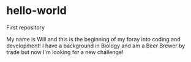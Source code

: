 # hello-world
First repository

My name is Will and this is the beginning of my foray into coding and development!
I have a background in Biology and am a Beer Brewer by trade but now I'm looking for a new challenge!
